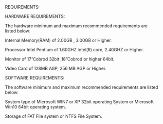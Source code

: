 
REQUIREMENTS:

HARDWARE REQUIREMENTS:

The hardware minimum and maximum recommended requirements are listed below:

Internal Memory(RAM) of 2.00GB , 3.00GB or Higher.

Processor Intel Pentium of 1.60GHZ Intel(R) core, 2.40GHZ or Higher.

Monitor of 17”Cobrod 32bit ,18”Cobrod or higher 64bit.

Video Card of 128MB AGP, 256 MB AGP or Higher.

SOFTWARE REQUIREMENTS:

The software minimum and maximum recommended requirements are listed below:

System type of Microsoft WIN7 or XP 32bit operating System or Microsoft Win10 64bit operating system.

Storage of FAT File system or NTFS File System.

